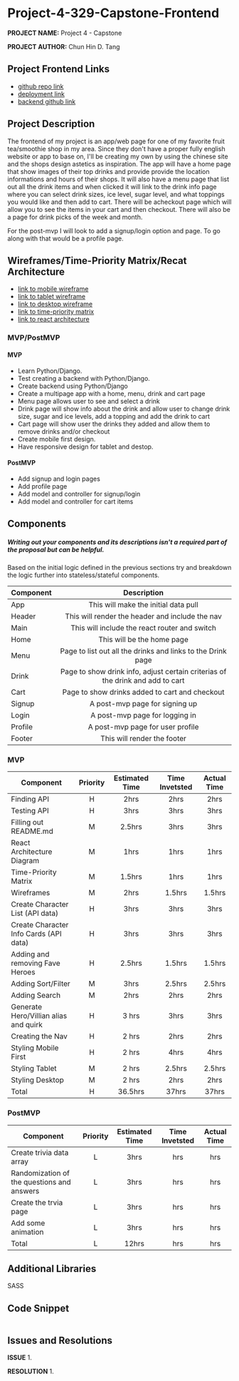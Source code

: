# Project-4-329-Capstone-Frontend

**PROJECT NAME:** Project 4 - Capstone

**PROJECT AUTHOR:** Chun Hin D. Tang

## Project Frontend Links

- [github repo link](https://github.com/dctang4/Project-4-329-Capstone-Frontend.git)
- [deployment link]()
- [backend github link](https://github.com/dctang4/Project-4-329-Capstone-Backend.git)

## Project Description

<!-- Use this section to describe your final project and perhaps any links to relevant sites that help convey the concept and\or functionality. -->

The frontend of my project is an app/web page for one of my favorite fruit tea/smoothie shop in my area.  Since they don't have a proper fully english website or app to base on, I'll be creating my own by using the chinese site and the shops design astetics as inspiration.  The app will have a home page that show images of their top drinks and provide provide the location informations and hours of their shops.  It will also have a menu page that list out all the drink items and when clicked it will link to the drink info page where you can select drink sizes, ice level, sugar level, and what toppings you would like and then add to cart.  There will be acheckout page which will allow you to see the items in your cart and then checkout.  There will also be a page for drink picks of the week and month.

For the post-mvp I will look to add a signup/login option and page.  To go along with that would be a profile page.


## Wireframes/Time-Priority Matrix/Recat Architecture

<!-- Upload images of wireframe to cloudinary and add the link here with a description of the specific wireframe. Also, define the the React components and the architectural design of your app. -->

- [link to mobile wireframe](https://drive.google.com/file/d/1npPFxTEs2J8QuwgTUdz_8XEv3S8gD9MX/view?usp=sharing)
- [link to tablet wireframe](https://drive.google.com/file/d/1np9nIfX6QmQP4PlH0hADP3TI-ivA1dw1/view?usp=sharing)
- [link to desktop wireframe](https://drive.google.com/file/d/1noBK3KDu_1gzyHmqYfiU0g9-SCzseDAm/view?usp=sharing)
- [link to time-priority matrix](https://www.figma.com/proto/8zuDCi4yOlqLtcU88P0e6W/Project-4-329?node-id=1%3A2&scaling=min-zoom&page-id=0%3A1)
- [link to react architecture](https://docs.google.com/drawings/d/1WOhfNhl3AxVvXS1bxNxnsCnppwdKoKBqo5qlwbopBZ4/edit?usp=sharing)


### MVP/PostMVP

<!-- The functionality will then be divided into two separate lists: MPV and PostMVP.  Carefully decided what is placed into your MVP as the client will expect this functionality to be implemented upon project completion.   -->

#### MVP
- Learn Python/Django.
- Test creating a backend with Python/Django.
- Create backend using Python/Django
- Create a multipage app with a home, menu, drink and cart page
- Menu page allows user to see and select a drink
- Drink page will show info about the drink and allow user to change drink size, sugar and ice levels, add a topping and add the drink to cart
- Cart page will show user the drinks they added and allow them to remove drinks and/or checkout
- Create mobile first design.
- Have responsive design for tablet and destop.

#### PostMVP

- Add signup and login pages
- Add profile page
- Add model and controller for signup/login
- Add model and controller for cart items

## Components
##### Writing out your components and its descriptions isn't a required part of the proposal but can be helpful.

Based on the initial logic defined in the previous sections try and breakdown the logic further into stateless/stateful components. 

| Component | Description | 
| --- | :---: |  
| App | This will make the initial data pull | 
| Header | This will render the header and include the nav | 
| Main | This will include the react router and switch |
| Home | This will be the home page |
| Menu | Page to list out all the drinks and links to the Drink page|
| Drink | Page to show drink info, adjust certain criterias of the drink and add to cart |
| Cart | Page to show drinks added to cart and checkout |
| Signup | A post-mvp page for signing up |
| Login | A post-mvp page for logging in|
| Profile | A post-mvp page for user profile |
| Footer | This will render the footer | 


<!-- Time frames are also key in the development cycle.  You have limited time to code all phases of the game.  Your estimates can then be used to evalute game possibilities based on time needed and the actual time you have before game must be submitted. It's always best to pad the time by a few hours so that you account for the unknown so add and additional hour or two to each component to play it safe. Also, put a gif at the top of your Readme before you pitch, and you'll get a panda prize. -->

### MVP

| Component | Priority | Estimated Time | Time Invetsted | Actual Time |
| --- | :---: |  :---: | :---: | :---: |
| Finding API | H | 2hrs| 2hrs | 2hrs |
| Testing API | H | 3hrs| 3hrs | 3hrs |
| Filling out README.md | M | 2.5hrs | 3hrs | 3hrs |
| React Architecture Diagram | M | 1hrs | 1hrs | 1hrs |
| Time-Priority Matrix | M | 1.5hrs | 1hrs | 1hrs |
| Wireframes | M | 2hrs | 1.5hrs | 1.5hrs |
| Create Character List (API data) | H | 3hrs| 3hrs | 3hrs |
| Create Character Info Cards (API data) | H | 3hrs | 3hrs | 3hrs |
| Adding and removing Fave Heroes | H | 2.5hrs | 1.5hrs | 1.5hrs |
| Adding Sort/Filter | M | 3hrs| 2.5hrs | 2.5hrs |
| Adding Search | M | 2hrs| 2hrs | 2hrs |
| Generate Hero/Villian alias and quirk | H | 3 hrs | 3hrs | 3hrs |
| Creating the Nav | H | 2 hrs | 2hrs | 2hrs |
| Styling Mobile First| H | 2 hrs | 4hrs | 4hrs |
| Styling Tablet | M | 2 hrs | 2.5hrs | 2.5hrs |
| Styling Desktop | M | 2 hrs | 2hrs | 2hrs |
| Total | H | 36.5hrs| 37hrs | 37hrs |

### PostMVP

| Component | Priority | Estimated Time | Time Invetsted | Actual Time |
| --- | :---: |  :---: | :---: | :---: |
| Create trivia data array | L | 3hrs | hrs | hrs |
| Randomization of the questions and answers | L | 3hrs | hrs | hrs |
| Create the trvia page | L | 3hrs | hrs | hrs |
| Add some animation | L | 3hrs | hrs | hrs
| Total | L | 12hrs| hrs | hrs |

## Additional Libraries
 <!-- Use this section to list all supporting libraries and thier role in the project such as Axios, ReactStrap, D3, etc.  -->
SASS

## Code Snippet

 <!-- Use this section to include a brief code snippet of functionality that you are proud of an a brief description.  Code snippet should not be greater than 10 lines of code.  -->

``` js


``` 

## Issues and Resolutions

**ISSUE**
1. 


**RESOLUTION**
1. 